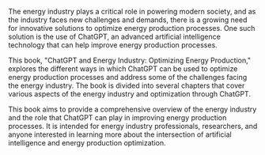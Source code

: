 
The energy industry plays a critical role in powering modern society, and as the industry faces new challenges and demands, there is a growing need for innovative solutions to optimize energy production processes. One such solution is the use of ChatGPT, an advanced artificial intelligence technology that can help improve energy production processes.

This book, "ChatGPT and Energy Industry: Optimizing Energy Production," explores the different ways in which ChatGPT can be used to optimize energy production processes and address some of the challenges facing the energy industry. The book is divided into several chapters that cover various aspects of the energy industry and optimization through ChatGPT.

This book aims to provide a comprehensive overview of the energy industry and the role that ChatGPT can play in improving energy production processes. It is intended for energy industry professionals, researchers, and anyone interested in learning more about the intersection of artificial intelligence and energy production optimization.
